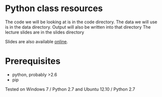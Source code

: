 # Python class resources

The code we will be looking at is in the code directory. 
The data we will use is in the data directory. Output will also be written into that directory
The lecture slides are in the slides directory

Slides are also available [online](https://docs.google.com/presentation/d/1gJ-mA9lZjlbB3cG_epPqCK-cYuGEQWP_EtVnGSKa6sk/edit#slide=id.p). 

# Prerequisites

* python, probably >2.6
* pip

Tested on Windows 7 / Python 2.7 and Ubuntu 12.10 / Python 2.7
